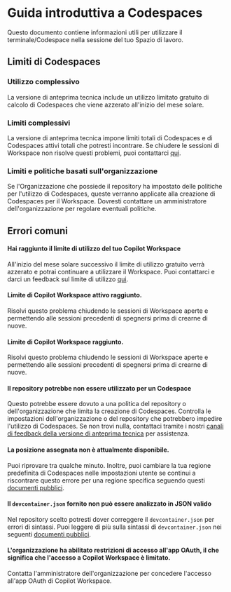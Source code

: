 # Guida introduttiva a Codespaces

Questo documento contiene informazioni utili per utilizzare il terminale/Codespace nella sessione del tuo Spazio di lavoro.

## Limiti di Codespaces

### Utilizzo complessivo

La versione di anteprima tecnica include un utilizzo limitato gratuito di calcolo di Codespaces che viene azzerato all'inizio del mese solare.

### Limiti complessivi

La versione di anteprima tecnica impone limiti totali di Codespaces e di Codespaces attivi totali che potresti incontrare. Se chiudere le sessioni di Workspace non risolve questi problemi, puoi contattarci [qui](https://github.com/githubnext/copilot-workspace-user-manual?tab=readme-ov-file#feedback).

### Limiti e politiche basati sull'organizzazione
Se l'Organizzazione che possiede il repository ha impostato delle politiche per l'utilizzo di Codespaces, queste verranno applicate alla creazione di Codespaces per il Workspace. Dovresti contattare un amministratore dell'organizzazione per regolare eventuali politiche.

## Errori comuni

#### Hai raggiunto il limite di utilizzo del tuo Copilot Workspace

All'inizio del mese solare successivo il limite di utilizzo gratuito verrà azzerato e potrai continuare a utilizzare il Workspace. Puoi contattarci e darci un feedback sul limite di utilizzo [qui](https://github.com/githubnext/copilot-workspace-user-manual?tab=readme-ov-file#feedback).

#### Limite di Copilot Workspace attivo raggiunto.

Risolvi questo problema chiudendo le sessioni di Workspace aperte e permettendo alle sessioni precedenti di spegnersi prima di crearne di nuove.

#### Limite di Copilot Workspace raggiunto.
Risolvi questo problema chiudendo le sessioni di Workspace aperte e permettendo alle sessioni precedenti di spegnersi prima di crearne di nuove.

#### Il repository potrebbe non essere utilizzato per un Codespace

Questo potrebbe essere dovuto a una politica del repository o dell'organizzazione che limita la creazione di Codespaces. Controlla le impostazioni dell'organizzazione o del repository che potrebbero impedire l'utilizzo di Codespaces. Se non trovi nulla, contattaci tramite i nostri [canali di feedback della versione di anteprima tecnica](https://github.com/githubnext/copilot-workspace-user-manual?tab=readme-ov-file#feedback) per assistenza.

#### La posizione assegnata non è attualmente disponibile.

Puoi riprovare tra qualche minuto. Inoltre, puoi cambiare la tua regione predefinita di Codespaces nelle impostazioni utente se continui a riscontrare questo errore per una regione specifica seguendo questi [documenti pubblici](https://docs.github.com/en/codespaces/setting-your-user-preferences/setting-your-default-region-for-github-codespaces).

#### Il `devcontainer.json` fornito non può essere analizzato in JSON valido

Nel repository scelto potresti dover correggere il `devcontainer.json` per errori di sintassi. Puoi leggere di più sulla sintassi di `devcontainer.json` nei seguenti [documenti pubblici](https://docs.github.com/en/codespaces/setting-up-your-project-for-codespaces/adding-a-dev-container-configuration/introduction-to-dev-containers).

#### L'organizzazione ha abilitato restrizioni di accesso all'app OAuth, il che significa che l'accesso a Copilot Workspace è limitato.

Contatta l'amministratore dell'organizzazione per concedere l'accesso all'app OAuth di Copilot Workspace.
